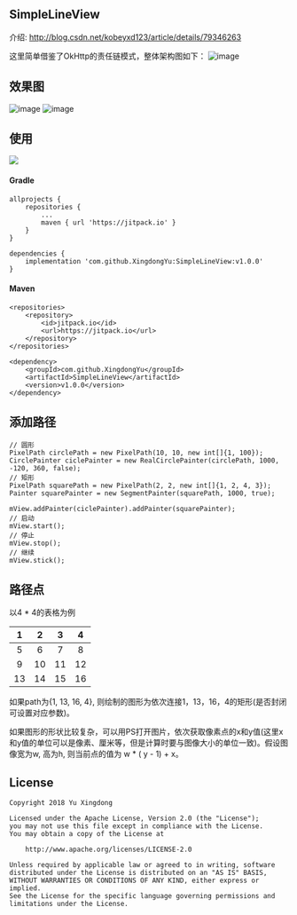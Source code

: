 ## SimpleLineView

介绍: http://blog.csdn.net/kobeyxd123/article/details/79346263

这里简单借鉴了OkHttp的责任链模式，整体架构图如下：
![image](https://github.com/XingdongYu/SimpleLineView/blob/master/art/diagram.png)

效果图
---
![image](https://github.com/XingdongYu/SimpleLineView/blob/master/art/sample.gif)
![image](https://github.com/XingdongYu/SimpleLineView/blob/master/art/sample1.gif)

使用
---
[![](https://jitpack.io/v/XingdongYu/SimpleLineView.svg)](https://jitpack.io/#XingdongYu/SimpleLineView)

#### Gradle
```
allprojects {
	repositories {
		...
		maven { url 'https://jitpack.io' }
	}
}

dependencies {
	implementation 'com.github.XingdongYu:SimpleLineView:v1.0.0'
}
```
#### Maven
```
<repositories>
	<repository>
	    <id>jitpack.io</id>
	    <url>https://jitpack.io</url>
	</repository>
</repositories>

<dependency>
    <groupId>com.github.XingdongYu</groupId>
    <artifactId>SimpleLineView</artifactId>
    <version>v1.0.0</version>
</dependency>
```

添加路径
---
```
// 圆形
PixelPath circlePath = new PixelPath(10, 10, new int[]{1, 100});
CirclePainter ciclePainter = new RealCirclePainter(circlePath, 1000, -120, 360, false);
// 矩形
PixelPath squarePath = new PixelPath(2, 2, new int[]{1, 2, 4, 3});
Painter squarePainter = new SegmentPainter(squarePath, 1000, true);

mView.addPainter(ciclePainter).addPainter(squarePainter);
// 启动
mView.start();
// 停止
mView.stop();
// 继续
mView.stick();
```

路径点
---
以4 * 4的表格为例

|  1 |  2 |  3 |  4 |
| :-:| :-:| :-:| :-:|
|  5 |  6 |  7 |  8 |
|  9 | 10 | 11 | 12 |
| 13 | 14 | 15 | 16 |

如果path为{1, 13, 16, 4}, 则绘制的图形为依次连接1，13，16，4的矩形(是否封闭可设置对应参数)。

如果图形的形状比较复杂，可以用PS打开图片，依次获取像素点的x和y值(这里x和y值的单位可以是像素、厘米等，但是计算时要与图像大小的单位一致)。假设图像宽为w, 高为h, 则当前点的值为 w * ( y - 1) + x。

License
---
```
Copyright 2018 Yu Xingdong

Licensed under the Apache License, Version 2.0 (the "License");
you may not use this file except in compliance with the License.
You may obtain a copy of the License at

    http://www.apache.org/licenses/LICENSE-2.0

Unless required by applicable law or agreed to in writing, software
distributed under the License is distributed on an "AS IS" BASIS,
WITHOUT WARRANTIES OR CONDITIONS OF ANY KIND, either express or implied.
See the License for the specific language governing permissions and
limitations under the License.
```
